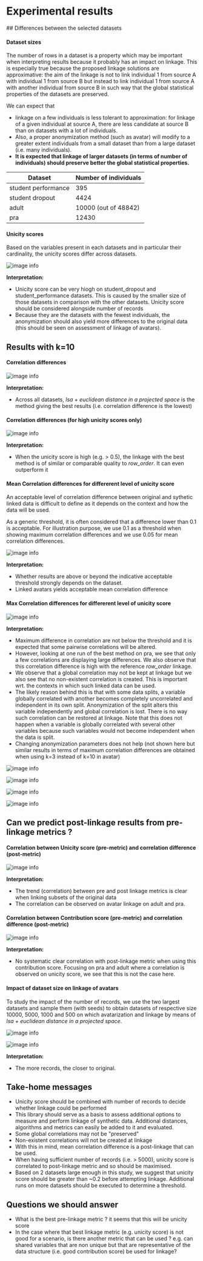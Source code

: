 # Experimental results

## Differences between the selected datasets

#### Dataset sizes
The number of rows in a dataset is a property which may be important when interpreting results because it probably has an impact on linkage. This is especially true because the proposed linkage solutions are approximative: the aim of the linkage is not to link individual 1 from source A with individual 1 from source B but instead to link individual 1 from source A with another individual from source B in such way that the global statistical properties of the datasets are preserved.

We can expect that 
- linkage on a few individuals is less tolerant to approximation: for linkage of a given individual at source A, there are less candidate at source B than on datasets with a lot of individuals. 
- Also, a proper anonymization method (such as avatar) will modify to a greater extent individuals from a small dataset than from a large dataset (i.e. many individuals).
- **It is expected that linkage of larger datasets (in terms of number of individuals) should preserve better the global statistical properties.**

| Dataset    | Number of individuals |
| ---------- | --------------------- |
| student performance      | 395    |
| student dropout | 4424     |
| adult    | 10000 (out of 48842)    |
| pra    | 12430    |

#### Unicity scores

Based on the variables present in each datasets and in particular their cardinality, the unicity scores differ across datasets.

![image info](./img/unicity_scores_per_dataset.png)

**Interpretation:**
- Unicity score can be very hiogh on student_dropout and student_performance datasets. This is caused by the smaller size of those datasets in comparison with the other datasets. Unicity score should be considered alongside number of records 
- Because they are the datasets with the fewest individuals, the anonymization should also yield more differences to the original data (this should be seen on assessment of linkage of avatars).



## Results with k=10

#### Correlation differences
![image info](./img/correlation_differences_per_dataset.png)

**Interpretation:**
- Across all datasets, *lsa + euclidean distance in a projected space* is the method giving the best results (i.e. correlation difference is the lowest)


#### Correlation differences (for high unicity scores only)
![image info](./img/correlation_differences_per_dataset_high_unicity_scores.png)

**Interpretation:**
- When the unicity score is high (e.g. > 0.5), the linkage with the best method is of similar or comparable quality to *row_order*. It can even outperform it



#### Mean Correlation differences for differerent level of unicity score

An acceptable level of correlation difference between original and sythetic linked data is difficult to define as it depends on the context and how the data will be used.

As a generic threshold, it is often considered that a difference lower than 0.1 is acceptable. For illustration purpose, we use 0.1 as a threshold when showing maximum correlation differences and we use 0.05 for mean correlation differences.

![image info](./img/corr_mean_vs_unicity_bins_avatars.png)

**Interpretation:**
- Whether results are above or beyond the indicative acceptable threshold strongly depends on the dataset.
- Linked avatars yields acceptable mean correlation difference


#### Max Correlation differences for differerent level of unicity score
![image info](./img/corr_max_vs_unicity_bins_avatars.png)

**Interpretation:**
- Maximum difference in correlation are not below the threshold and it is expected that some pairwise correlations will be altered.
- However, looking at one run of the best method on pra, we see that only a few correlations are displaying large differences. We also observe that this correlation difference is high with the reference *row_order* linkage. 
- We observe that a global correlation may not be kept at linkage but we also see that no non-existent correlation is created. This is important wrt. the contexts in which such linked data can be used. 
- The likely reason behind this is that with some data splits, a variable globally correlated with another becomes completely uncorrelated and independent in its own split. Anonymization of the split alters this variable independently and global correlation is lost. There is no way such correlation can be restored at linkage. Note that this does not happen when a variable is globally correlated with several other variables because such variables would not become independent when the data is split.
- Changing anonymization parameters does not help (not shown here but similar results in terms of maximum correlation differences are obtained when using k=3 instead of k=10 in avatar)

![image info](./img/pra_linked_data__avatar__lsa__proj_eucl_all_source_correlations.png)

![image info](./img/pra_linked_data__avatar__lsa__row_order_correlations.png)

![image info](./img/pra_linked_data__avatar__lsa__gower_correlations.png)

![image info](./img/pra_linked_data__avatar__lsa__random_correlations.png)



## Can we predict post-linkage results from pre-linkage metrics ?

#### Correlation between Unicity score (pre-metric) and correlation difference (post-metric)
![image info](./img/pre-post-unicity-corr_diff-bestmethod-only.png)

**Interpretation:**
- The trend (correlation) between pre and post linkage metrics is clear when linking subsets of the original data
- The correlation can be observed on avatar linkage on adult and pra.


#### Correlation between Contribution score (pre-metric) and correlation difference (post-metric)
![image info](./img/pre-post-contribution-corr_diff-bestmethod-only.png)

**Interpretation:**
- No systematic clear correlation with post-linkage metric when using this contribution score. Focusing on pra and adult where a correlation is observed on unicity score, we see that this is not the case here.


#### Impact of dataset size on linkage of avatars

To study the impact of the number of records, we use the two largest datasets and sample them (with seeds) to obtain datasets of respective size 10000, 5000, 1000 and 500 on which avatarization and linkage by means of *lsa + euclidean distance in a projected space*.

![image info](./img/number_of_records.png)

![image info](./img/number_of_records_with_regression_lines.png)

**Interpretation:**
- The more records, the closer to original.


## Take-home messages

- Unicity score should be combined with number of records to decide whether linkage could be performed
- This library should serve as a basis to assess additional options to measure and perform linkage of synthetic data. Additional distances, algorithms and metrics can easily be added to it and evaluated.
- Some global correlations may not be "preserved"
- Non-existent correlations will not be created at linkage
- With this in mind, mean correlation difference is a post-linkage that can be used.
- When having sufficient number of records (i.e. > 5000), unicity score is correlated to post-linkage metric and so should be maximised. 
- Based on 2 datasets large enough in this study, we suggest that unicity score should be greater than ~0.2 before attempting linkage. Additional runs on more datasets should be executed to determine a threshold.



## Questions we should answer

- What is the best pre-linkage metric ? 
    it seems that this will be unicity score
- In the case where that best linkage metric (e.g. unicity score) is not good for a scenario, is there another metric that can be used ?
    e.g. can shared variables that are non unique but that are representative of the data structure (i.e. good contribution score) be used for linkage?